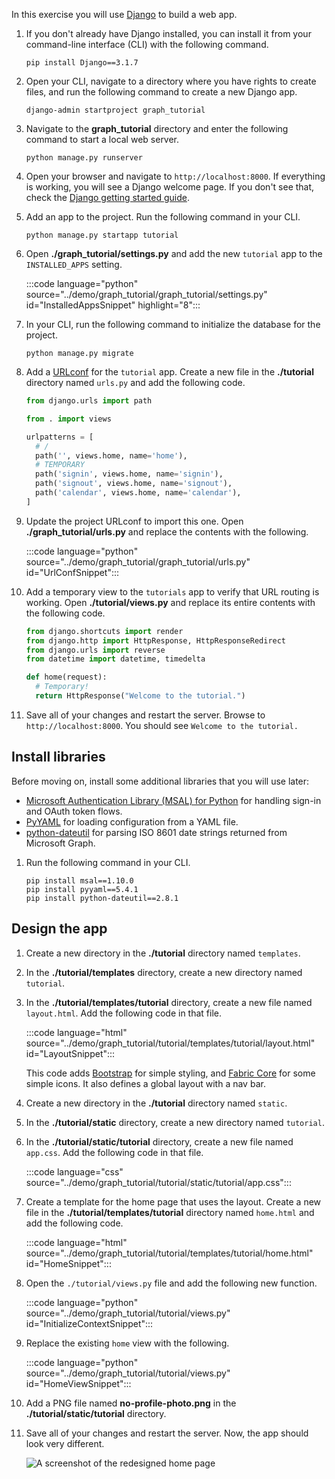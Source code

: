 <!-- markdownlint-disable MD002 MD041 -->

In this exercise you will use [Django](https://www.djangoproject.com/) to build a web app.

1. If you don't already have Django installed, you can install it from your command-line interface (CLI) with the following command.

    ```Shell
    pip install Django==3.1.7
    ```

1. Open your CLI, navigate to a directory where you have rights to create files, and run the following command to create a new Django app.

    ```Shell
    django-admin startproject graph_tutorial
    ```

1. Navigate to the **graph_tutorial** directory and enter the following command to start a local web server.

    ```Shell
    python manage.py runserver
    ```

1. Open your browser and navigate to `http://localhost:8000`. If everything is working, you will see a Django welcome page. If you don't see that, check the [Django getting started guide](https://www.djangoproject.com/start/).

1. Add an app to the project. Run the following command in your CLI.

    ```Shell
    python manage.py startapp tutorial
    ```

1. Open **./graph_tutorial/settings.py** and add the new `tutorial` app to the `INSTALLED_APPS` setting.

    :::code language="python" source="../demo/graph_tutorial/graph_tutorial/settings.py" id="InstalledAppsSnippet" highlight="8":::

1. In your CLI, run the following command to initialize the database for the project.

    ```Shell
    python manage.py migrate
    ```

1. Add a [URLconf](https://docs.djangoproject.com/en/3.0/topics/http/urls/) for the `tutorial` app. Create a new file in the **./tutorial** directory named `urls.py` and add the following code.

    ```python
    from django.urls import path

    from . import views

    urlpatterns = [
      # /
      path('', views.home, name='home'),
      # TEMPORARY
      path('signin', views.home, name='signin'),
      path('signout', views.home, name='signout'),
      path('calendar', views.home, name='calendar'),
    ]
    ```

1. Update the project URLconf to import this one. Open **./graph_tutorial/urls.py** and replace the contents with the following.

    :::code language="python" source="../demo/graph_tutorial/graph_tutorial/urls.py" id="UrlConfSnippet":::

1. Add a temporary view to the `tutorials` app to verify that URL routing is working. Open **./tutorial/views.py** and replace its entire contents with the following code.

    ```python
    from django.shortcuts import render
    from django.http import HttpResponse, HttpResponseRedirect
    from django.urls import reverse
    from datetime import datetime, timedelta

    def home(request):
      # Temporary!
      return HttpResponse("Welcome to the tutorial.")
    ```

1. Save all of your changes and restart the server. Browse to `http://localhost:8000`. You should see `Welcome to the tutorial.`

## Install libraries

Before moving on, install some additional libraries that you will use later:

- [Microsoft Authentication Library (MSAL) for Python](https://github.com/AzureAD/microsoft-authentication-library-for-python) for handling sign-in and OAuth token flows.
- [PyYAML](https://pyyaml.org/wiki/PyYAMLDocumentation) for loading configuration from a YAML file.
- [python-dateutil](https://pypi.org/project/python-dateutil/) for parsing ISO 8601 date strings returned from Microsoft Graph.

1. Run the following command in your CLI.

    ```Shell
    pip install msal==1.10.0
    pip install pyyaml==5.4.1
    pip install python-dateutil==2.8.1
    ```

## Design the app

1. Create a new directory in the **./tutorial** directory named `templates`.

1. In the **./tutorial/templates** directory, create a new directory named `tutorial`.

1. In the **./tutorial/templates/tutorial** directory, create a new file named `layout.html`. Add the following code in that file.

    :::code language="html" source="../demo/graph_tutorial/tutorial/templates/tutorial/layout.html" id="LayoutSnippet":::

    This code adds [Bootstrap](http://getbootstrap.com/) for simple styling, and [Fabric Core](https://developer.microsoft.com/fluentui#/get-started#fabric-core) for some simple icons. It also defines a global layout with a nav bar.

1. Create a new directory in the **./tutorial** directory named `static`.

1. In the **./tutorial/static** directory, create a new directory named `tutorial`.

1. In the **./tutorial/static/tutorial** directory, create a new file named `app.css`. Add the following code in that file.

    :::code language="css" source="../demo/graph_tutorial/tutorial/static/tutorial/app.css":::

1. Create a template for the home page that uses the layout. Create a new file in the **./tutorial/templates/tutorial** directory named `home.html` and add the following code.

    :::code language="html" source="../demo/graph_tutorial/tutorial/templates/tutorial/home.html" id="HomeSnippet":::

1. Open the `./tutorial/views.py` file and add the following new function.

    :::code language="python" source="../demo/graph_tutorial/tutorial/views.py" id="InitializeContextSnippet":::

1. Replace the existing `home` view with the following.

    :::code language="python" source="../demo/graph_tutorial/tutorial/views.py" id="HomeViewSnippet":::

1. Add a PNG file named **no-profile-photo.png** in the **./tutorial/static/tutorial** directory.

1. Save all of your changes and restart the server. Now, the app should look very different.

    ![A screenshot of the redesigned home page](./images/create-app-01.png)
